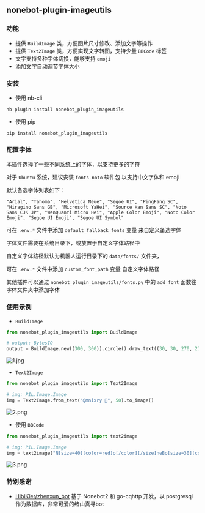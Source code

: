 ## nonebot-plugin-imageutils


### 功能

- 提供 `BuildImage` 类，方便图片尺寸修改、添加文字等操作
- 提供 `Text2Image` 类，方便实现文字转图，支持少量 `BBCode` 标签
- 文字支持多种字体切换，能够支持 `emoji`
- 添加文字自动调节字体大小


### 安装

- 使用 nb-cli

```
nb plugin install nonebot_plugin_imageutils
```

- 使用 pip

```
pip install nonebot_plugin_imageutils
```


### 配置字体

本插件选择了一些不同系统上的字体，以支持更多的字符

对于 `Ubuntu` 系统，建议安装 `fonts-noto` 软件包 以支持中文字体和 emoji

默认备选字体列表如下：
```
"Arial", "Tahoma", "Helvetica Neue", "Segoe UI", "PingFang SC", "Hiragino Sans GB", "Microsoft YaHei", "Source Han Sans SC", "Noto Sans CJK JP", "WenQuanYi Micro Hei", "Apple Color Emoji", "Noto Color Emoji", "Segoe UI Emoji", "Segoe UI Symbol"
```

可在 `.env.*` 文件中添加 `default_fallback_fonts` 变量 来自定义备选字体

字体文件需要在系统目录下，或放置于自定义字体路径中

自定义字体路径默认为机器人运行目录下的 `data/fonts/` 文件夹，

可在 `.env.*` 文件中添加 `custom_font_path` 变量 自定义字体路径

其他插件可以通过 `nonebot_plugin_imageutils/fonts.py` 中的 `add_font` 函数往字体文件夹中添加字体


### 使用示例


- `BuildImage`

```python
from nonebot_plugin_imageutils import BuildImage

# output: BytesIO
output = BuildImage.new((300, 300)).circle().draw_text((30, 30, 270, 270), "测试ymddl😂").save_jpg()
```

![1.jpg](https://s2.loli.net/2022/05/19/gFdpwWPCzreb2X6.jpg)


- `Text2Image`

```python
from nonebot_plugin_imageutils import Text2Image

# img: PIL.Image.Image
img = Text2Image.from_text("@mnixry 🤗", 50).to_image()
```

![2.png](https://s2.loli.net/2022/05/19/14EXViZQwcGUW5I.png)


- 使用 `BBCode`

```python
from nonebot_plugin_imageutils import text2image

# img: PIL.Image.Image
img = text2image("N[size=40][color=red]o[/color][/size]neBo[size=30][color=blue]T[/color][/size]\n[align=center]太强啦[/align]")
```

![3.png](https://s2.loli.net/2022/05/19/VZAXsKB2x65q7rl.png)


### 特别感谢

- [HibiKier/zhenxun_bot](https://github.com/HibiKier/zhenxun_bot) 基于 Nonebot2 和 go-cqhttp 开发，以 postgresql 作为数据库，非常可爱的绪山真寻bot
